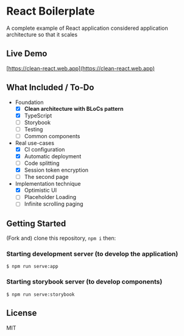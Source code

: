 # React Boilerplate

A complete example of React application considered application architecture so that it scales

## Live Demo

[https://clean-react.web.app](https://clean-react.web.app)

## What Included / To-Do

- Foundation
  - [x] **Clean architecture with BLoCs pattern**
  - [x] TypeScript
  - [ ] Storybook
  - [ ] Testing
  - [ ] Common components
- Real use-cases
  - [x] CI configuration
  - [x] Automatic deployment
  - [ ] Code splitting
  - [x] Session token encryption
  - [ ] The second page
- Implementation technique
  - [x] Optimistic UI
  - [ ] Placeholder Loading
  - [ ] Infinite scrolling paging

## Getting Started

(Fork and) clone this repository, `npm i` then:

### Starting development server (to develop the application)

```
$ npm run serve:app
```

### Starting storybook server (to develop components)

```
$ npm run serve:storybook
```

## License

MIT

